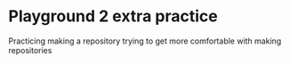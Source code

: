 # Playground 2 extra practice

 Practicing making a repository
trying to get more comfortable with making repositories